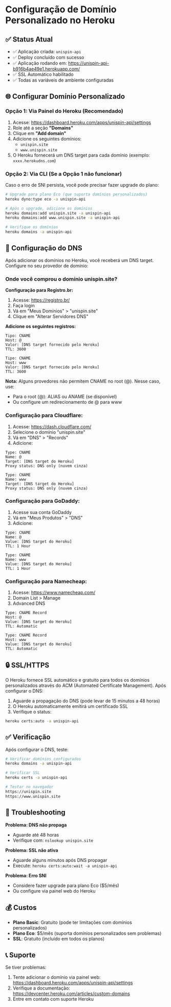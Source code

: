# Configuração de Domínio Personalizado no Heroku

## ✅ Status Atual

- ✅ Aplicação criada: `unispin-api`
- ✅ Deploy concluído com sucesso
- ✅ Aplicação rodando em: https://unispin-api-b916b4ae49e1.herokuapp.com/
- ✅ SSL Automático habilitado
- ✅ Todas as variáveis de ambiente configuradas

## 🌐 Configurar Domínio Personalizado

### Opção 1: Via Painel do Heroku (Recomendado)

1. Acesse: https://dashboard.heroku.com/apps/unispin-api/settings
2. Role até a seção **"Domains"**
3. Clique em **"Add domain"**
4. Adicione os seguintes domínios:
   - `unispin.site`
   - `www.unispin.site`
5. O Heroku fornecerá um DNS target para cada domínio (exemplo: `xxxx.herokudns.com`)

### Opção 2: Via CLI (Se a Opção 1 não funcionar)

Caso o erro de SNI persista, você pode precisar fazer upgrade do plano:

```bash
# Upgrade para plano Eco (que suporta domínios personalizados)
heroku dyno:type eco -a unispin-api

# Após o upgrade, adicione os domínios
heroku domains:add unispin.site -a unispin-api
heroku domains:add www.unispin.site -a unispin-api

# Verifique os domínios
heroku domains -a unispin-api
```

## 📝 Configuração do DNS

Após adicionar os domínios no Heroku, você receberá um DNS target. Configure no seu provedor de domínio:

### Onde você comprou o domínio unispin.site?

**Configuração para Registro.br:**
1. Acesse: https://registro.br/
2. Faça login
3. Vá em "Meus Domínios" > "unispin.site"
4. Clique em "Alterar Servidores DNS"

**Adicione os seguintes registros:**

```
Tipo: CNAME
Host: @
Valor: [DNS target fornecido pelo Heroku]
TTL: 3600

Tipo: CNAME  
Host: www
Valor: [DNS target fornecido pelo Heroku]
TTL: 3600
```

**Nota:** Alguns provedores não permitem CNAME no root (@). Nesse caso, use:
- Para o root (@): ALIAS ou ANAME (se disponível)
- Ou configure um redirecionamento de @ para www

### Configuração para Cloudflare:
1. Acesse: https://dash.cloudflare.com/
2. Selecione o domínio "unispin.site"
3. Vá em "DNS" > "Records"
4. Adicione:

```
Type: CNAME
Name: @
Target: [DNS target do Heroku]
Proxy status: DNS only (nuvem cinza)

Type: CNAME
Name: www
Target: [DNS target do Heroku]
Proxy status: DNS only (nuvem cinza)
```

### Configuração para GoDaddy:
1. Acesse sua conta GoDaddy
2. Vá em "Meus Produtos" > "DNS"
3. Adicione:

```
Type: CNAME
Name: @
Value: [DNS target do Heroku]
TTL: 1 Hour

Type: CNAME
Name: www
Value: [DNS target do Heroku]
TTL: 1 Hour
```

### Configuração para Namecheap:
1. Acesse: https://www.namecheap.com/
2. Domain List > Manage
3. Advanced DNS

```
Type: CNAME Record
Host: @
Value: [DNS target do Heroku]
TTL: Automatic

Type: CNAME Record
Host: www
Value: [DNS target do Heroku]
TTL: Automatic
```

## 🔒 SSL/HTTPS

O Heroku fornece SSL automático e gratuito para todos os domínios personalizados através do ACM (Automated Certificate Management). Após configurar o DNS:

1. Aguarde a propagação do DNS (pode levar de 15 minutos a 48 horas)
2. O Heroku automaticamente emitirá um certificado SSL
3. Verifique o status:

```bash
heroku certs:auto -a unispin-api
```

## ✅ Verificação

Após configurar o DNS, teste:

```bash
# Verificar domínios configurados
heroku domains -a unispin-api

# Verificar SSL
heroku certs -a unispin-api

# Testar no navegador
https://unispin.site
https://www.unispin.site
```

## 🔧 Troubleshooting

**Problema: DNS não propaga**
- Aguarde até 48 horas
- Verifique com: `nslookup unispin.site`

**Problema: SSL não ativa**
- Aguarde alguns minutos após DNS propagar
- Execute: `heroku certs:auto:wait -a unispin-api`

**Problema: Erro SNI**
- Considere fazer upgrade para plano Eco ($5/mês)
- Ou configure via painel web do Heroku

## 💰 Custos

- **Plano Basic**: Gratuito (pode ter limitações com domínios personalizados)
- **Plano Eco**: $5/mês (suporta domínios personalizados sem problemas)
- **SSL**: Gratuito (incluído em todos os planos)

## 📞 Suporte

Se tiver problemas:
1. Tente adicionar o domínio via painel web: https://dashboard.heroku.com/apps/unispin-api/settings
2. Verifique a documentação: https://devcenter.heroku.com/articles/custom-domains
3. Entre em contato com suporte Heroku

